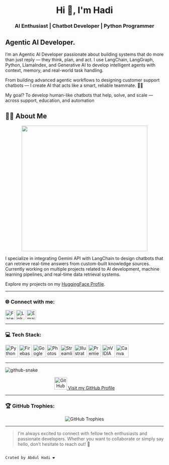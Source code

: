 <h1 align="center">Hi 👋, I'm Hadi</h1>
<h3 align="center">AI Enthusiast | Chatbot Developer | Python Programmer</h3>

**Agentic AI Developer.**
---------------------------------------------------------------------------------------------------
I’m an Agentic AI Developer passionate about building systems that do more than just reply — they think, plan, and act.
I use LangChain, LangGraph, Python, LlamaIndex, and Generative AI to develop intelligent agents with context, memory, and real-world task handling.

From building advanced agentic workflows to designing customer support chatbots — I create AI that acts like a smart, reliable teammate. 🤖💬

My goal?
To develop human-like chatbots that help, solve, and scale — across support, education, and automation
## 👨‍💻 About Me

<p align="center">
  <img src="https://media.giphy.com/media/f3iwJFOVOwuy7K6FFw/giphy.gif" width="400px" />
</p>





I specialize in integrating Gemini API with LangChain to design chatbots that can retrieve real-time answers from custom-built knowledge sources.  
Currently working on multiple projects related to AI development, machine learning pipelines, and real-time data retrieval systems.

Explore my projects on my [HuggingFace Profile](https://huggingface.co/Hadi12). 

---


### 🌐 Connect with me:
<p align="left">
<a href="https://www.facebook.com/" target="blank"><img align="center" src="https://img.icons8.com/fluency/48/facebook-new.png" alt="Facebook" height="30" width="30" /></a>
<a href="https://www.linkedin.com/" target="blank"><img align="center" src="https://img.icons8.com/fluency/48/linkedin.png" alt="LinkedIn" height="30" width="30" /></a>
<a href="mailto:muhammadnh216@gmail.com" target="blank"><img align="center" src="https://img.icons8.com/fluency/48/gmail-new.png" alt="Email" height="30" width="30" /></a>
</p>

---

### 💻 Tech Stack:
<p align="left">
<img src="https://img.icons8.com/color/48/python.png" alt="Python" width="40" height="40"/> 
<img src="https://img.icons8.com/color/48/firebase.png" alt="Firebase" width="40" height="40"/>
<img src="https://img.icons8.com/color/48/google-cloud.png" alt="Google Cloud" width="40" height="40"/>
<img src="https://img.icons8.com/color/48/adobe-photoshop.png" alt="Photoshop" width="40" height="40"/>
<img src="https://img.icons8.com/color/48/streamlit.png" alt="Streamlit" width="40" height="40"/>
<img src="https://img.icons8.com/color/48/adobe-illustrator.png" alt="Illustrator" width="40" height="40"/>
<img src="https://img.icons8.com/color/48/adobe-premiere-pro.png" alt="Premiere Pro" width="40" height="40"/>
<img src="https://img.icons8.com/color/48/nvidia.png" alt="nVIDIA" width="40" height="40"/>
<img src="https://img.icons8.com/color/48/canva.png" alt="Canva" width="40" height="40"/>
</p>


---
<picture>
  <source media="(prefers-color-scheme: dark)" srcset="https://raw.githubusercontent.com/tobiasmeyhoefer/tobiasmeyhoefer/output/github-snake-dark.svg" />
  <source media="(prefers-color-scheme: light)" srcset="https://raw.githubusercontent.com/tobiasmeyhoefer/tobiasmeyhoefer/output/github-snake.svg" />
  <img alt="github-snake" src="https://raw.githubusercontent.com/tobiasmeyhoefer/tobiasmeyhoefer/output/github-snake.svg" />
</picture>

<p align="center">
  <a href="https://github.com/AI-Hadi" target="_blank">
    <img src="https://img.icons8.com/fluency/48/github.png" alt="GitHub Profile" height="40" width="40" />
    Visit my GitHub Profile
  </a>
</p>



---

### 🏆 GitHub Trophies:
<p align="center">
<img src="https://github-profile-trophy.vercel.app/?username=Hadi12&theme=radical" alt="GitHub Trophies" />
</p>

---

> I'm always excited to connect with fellow tech enthusiasts and passionate developers.
Whether you want to collaborate or simply say hello, don’t hesitate to reach out! 🚀

                                                                                                        Crated by Abdul Hadi ❤️


